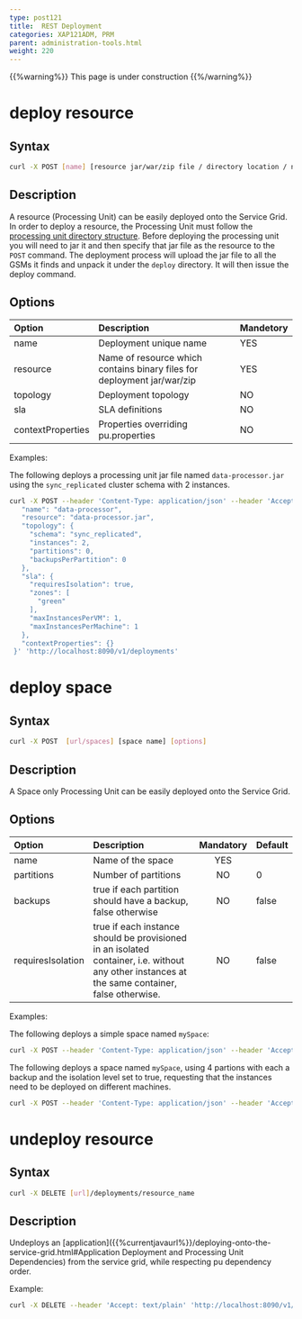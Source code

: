 ```yaml
---
type: post121
title:  REST Deployment
categories: XAP121ADM, PRM
parent: administration-tools.html
weight: 220
---
```



{{%warning%}}
This page is under construction
{{%/warning%}}
  

# deploy resource

## Syntax

```bash
curl -X POST [name] [resource jar/war/zip file / directory location / name] [url/deployments]
```

## Description

A resource (Processing Unit) can be easily deployed onto the Service Grid. In order to deploy a resource, the Processing Unit must follow the [processing unit directory structure]({{%currentjavaurl%}}/the-processing-unit-structure-and-configuration.html).
Before deploying the processing unit you will need to jar it and then specify that jar file as the resource to the `POST` command. The deployment process will upload the jar file to all the GSMs it finds and unpack it under the `deploy` directory. It will then issue the deploy command.
 

## Options

|Option|Description|Mandetory |
|:-----|:----------|-----------|
|name              | Deployment unique name  | YES |
|resource          | Name of resource which contains binary files for deployment  jar/war/zip| YES |
|topology          | Deployment topology |NO|
|sla               | SLA definitions|NO|
|contextProperties | Properties overriding pu.properties|NO|
 
 
Examples:

The following deploys a processing unit jar file named `data-processor.jar` using the `sync_replicated` cluster schema with 2 instances.

```bash
curl -X POST --header 'Content-Type: application/json' --header 'Accept: text/plain' -d '{
   "name": "data-processor", 
   "resource": "data-processor.jar", 
   "topology": { 
     "schema": "sync_replicated", 
     "instances": 2, 
     "partitions": 0,  
     "backupsPerPartition": 0 
   },  
   "sla": {  
     "requiresIsolation": true, 
     "zones": [ 
       "green" 
     ], 
     "maxInstancesPerVM": 1, 
     "maxInstancesPerMachine": 1 
   }, 
   "contextProperties": {}  
 }' 'http://localhost:8090/v1/deployments'
```
 

 

# deploy space

## Syntax
 
 ```bash
 curl -X POST  [url/spaces] [space name] [options]
 ```
 
## Description
 
A Space only Processing Unit can be easily deployed onto the Service Grid.
 
## Options
 
|Option|Description|Mandatory   | Default   |
|:-----|:----------|:-----------:|:----------|
|name              |  Name of the space         |  YES  | |
|partitions        |  Number of partitions         | NO    | 0 |
|backups           | true if each partition should have a backup, false otherwise          |  NO| false |
|requiresIsolation | true if each instance should be provisioned in an isolated container, i.e. without any other instances at the same container, false otherwise.         | NO | false |
  
  
Examples:
 
The following deploys a simple space named `mySpace`:
 
```bash
curl -X POST --header 'Content-Type: application/json' --header 'Accept: text/plain' 'http://localhost:8090/v1/spaces?name=mySpace&partitions=0&backups=false&requiresIsolation=false'
```
 
The following deploys a space named `mySpace`, using 4 partions with each a backup and the isolation level set to true, requesting that the instances need to be deployed on different machines. 
```bash
curl -X POST --header 'Content-Type: application/json' --header 'Accept: text/plain' 'http://localhost:8090/v1/spaces?name=mySpace&partitions=4&backups=true&requiresIsolation=true'
```
 

 
# undeploy resource

## Syntax


```bash
curl -X DELETE [url]/deployments/resource_name
```

## Description

Undeploys an [application]({{%currentjavaurl%}}/deploying-onto-the-service-grid.html#Application Deployment and Processing Unit Dependencies) from the service grid, while respecting pu dependency order.

Example:

```bash
curl -X DELETE --header 'Accept: text/plain' 'http://localhost:8090/v1/deployments/myPu'
```
 
 
 